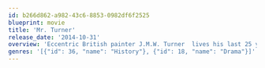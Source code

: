 ```yaml
---
id: b266d862-a982-43c6-8853-0982df6f2525
blueprint: movie
title: 'Mr. Turner'
release_date: '2014-10-31'
overview: 'Eccentric British painter J.M.W. Turner  lives his last 25 years with gusto and secretly becomes involved with a seaside landlady, while his faithful housekeeper bears an unrequited love for him.'
genres: '[{"id": 36, "name": "History"}, {"id": 18, "name": "Drama"}]'
---
```

